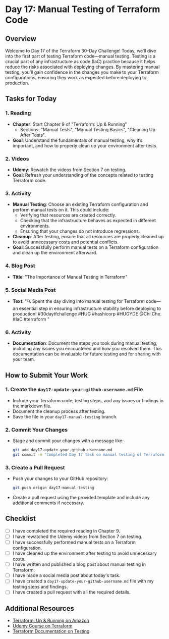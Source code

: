# Day 17: Manual Testing of Terraform Code

## Overview

Welcome to Day 17 of the Terraform 30-Day Challenge! Today, we’ll dive into the first part of testing Terraform code—manual testing. Testing is a crucial part of any infrastructure as code (IaC) practice because it helps reduce the risks associated with deploying changes. By mastering manual testing, you’ll gain confidence in the changes you make to your Terraform configurations, ensuring they work as expected before deploying to production.

## Tasks for Today

### 1. **Reading**
   - **Chapter**: Start Chapter 9 of "Terraform: Up & Running"
     - Sections: "Manual Tests", "Manual Testing Basics", "Cleaning Up After Tests".
   - **Goal**: Understand the fundamentals of manual testing, why it’s important, and how to properly clean up your environment after tests.

### 2. **Videos**
   - **Udemy**: Rewatch the videos from Section 7 on testing.
   - **Goal**: Refresh your understanding of the concepts related to testing Terraform code.

### 3. **Activity**
   - **Manual Testing**: Choose an existing Terraform configuration and perform manual tests on it. This could include:
     - Verifying that resources are created correctly.
     - Checking that the infrastructure behaves as expected in different environments.
     - Ensuring that your changes do not introduce regressions.
   - **Cleanup**: After testing, ensure that all resources are properly cleaned up to avoid unnecessary costs and potential conflicts.
   - **Goal**: Successfully perform manual tests on a Terraform configuration and clean up the environment afterward.

### 4. **Blog Post**
   - **Title**: "The Importance of Manual Testing in Terraform"

### 5. **Social Media Post**
   - **Text**: "🔍 Spent the day diving into manual testing for Terraform code—an essential step in ensuring infrastructure stability before deploying to production! #30daytfchallenge #HUG #hashicorp #HUGYDE @Chi Che. #IaC #terraform
"

### 6. **Activity**
   - **Documentation**: Document the steps you took during manual testing, including any issues you encountered and how you resolved them. This documentation can be invaluable for future testing and for sharing with your team.

## How to Submit Your Work

### 1. **Create the `day17-update-your-github-username.md` File**
   - Include your Terraform code, testing steps, and any issues or findings in the markdown file.
   - Document the cleanup process after testing.
   - Save the file in your `day17-manual-testing` branch.

### 2. **Commit Your Changes**
   - Stage and commit your changes with a message like:
     ```bash
     git add day17-update-your-github-username.md
     git commit -m "Completed Day 17 task on manual testing of Terraform code"
     ```

### 3. **Create a Pull Request**
   - Push your changes to your GitHub repository:
     ```bash
     git push origin day17-manual-testing
     ```
   - Create a pull request using the provided template and include any additional comments if necessary.

## Checklist

- [ ] I have completed the required reading in Chapter 9.
- [ ] I have rewatched the Udemy videos from Section 7 on testing.
- [ ] I have successfully performed manual tests on a Terraform configuration.
- [ ] I have cleaned up the environment after testing to avoid unnecessary costs.
- [ ] I have written and published a blog post about manual testing in Terraform.
- [ ] I have made a social media post about today's task.
- [ ] I have created a `day17-update-your-github-username.md` file with my testing steps and findings.
- [ ] I have created a pull request with all the required details.

## Additional Resources

- [Terraform: Up & Running on Amazon](https://www.amazon.com/Terraform-Running-Infrastructure-Configuration-Management/dp/1492046906)
- [Udemy Course on Terraform](https://www.udemy.com/course/terraform/)
- [Terraform Documentation on Testing](https://www.terraform.io/docs/language/testing/index.html)
